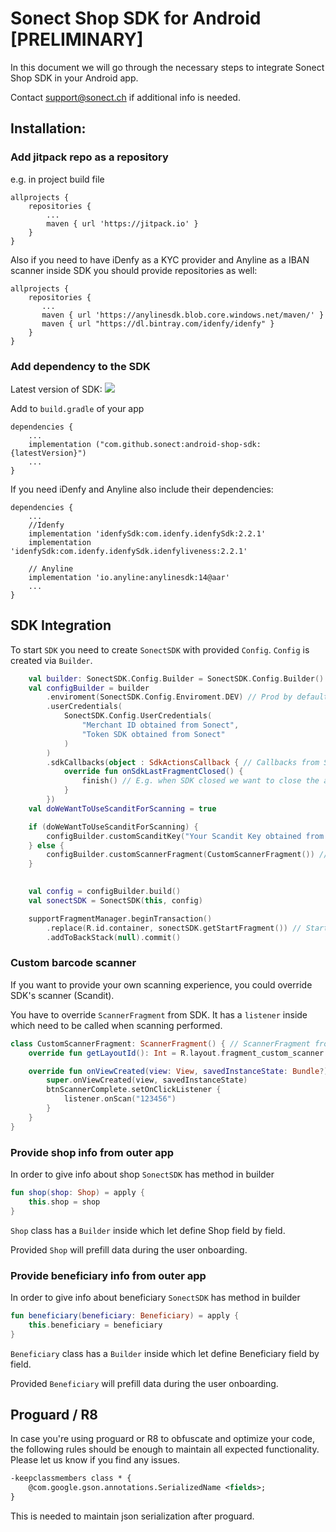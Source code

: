 # Sonect Shop SDK for Android [PRELIMINARY]

In this document we will go through the necessary steps to integrate
Sonect Shop SDK in your Android app. 

Contact support@sonect.ch if additional info is needed.


## Installation: 

### Add jitpack repo as a repository

e.g. in project build file

```Gradle
allprojects {
    repositories {
    	...
        maven { url 'https://jitpack.io' }
    }
}
```

Also if you need to have iDenfy as a KYC provider and Anyline as a IBAN scanner inside SDK you should provide repositories as well:

 ```Gradle
 allprojects {
     repositories {
     	...
        maven { url 'https://anylinesdk.blob.core.windows.net/maven/' }
        maven { url "https://dl.bintray.com/idenfy/idenfy" }
     }
 }
 ```

### Add dependency to the SDK

Latest version of SDK: [![](https://jitpack.io/v/sonect/android-shop-sdk.svg)](https://jitpack.io/#sonect/android-shop-sdk)

Add to `build.gradle` of your app

```Gradle
dependencies {
	...
    implementation ("com.github.sonect:android-shop-sdk:{latestVersion}")
    ...
}
```

If you need iDenfy and Anyline also include their dependencies:

```Gradle
dependencies {
	...
    //Idenfy
    implementation 'idenfySdk:com.idenfy.idenfySdk:2.2.1'
    implementation 'idenfySdk:com.idenfy.idenfySdk.idenfyliveness:2.2.1'

    // Anyline
    implementation 'io.anyline:anylinesdk:14@aar'
    ...
}
```

## SDK Integration 

To start `SDK` you need to create `SonectSDK` with provided `Config`. `Config` is created via `Builder`.

```kotlin
    val builder: SonectSDK.Config.Builder = SonectSDK.Config.Builder()
    val configBuilder = builder
        .enviroment(SonectSDK.Config.Enviroment.DEV) // Prod by default
        .userCredentials(
            SonectSDK.Config.UserCredentials(
                "Merchant ID obtained from Sonect",
                "Token SDK obtained from Sonect"
            )
        )
        .sdkCallbacks(object : SdkActionsCallback { // Callbacks from SDK
            override fun onSdkLastFragmentClosed() {
                finish() // E.g. when SDK closed we want to close the app itself
            }
        })
    val doWeWantToUseScanditForScanning = true

    if (doWeWantToUseScanditForScanning) {
        configBuilder.customScanditKey("Your Scandit Key obtained from Sonect")
    } else {
        configBuilder.customScannerFragment(CustomScannerFragment()) // Provide scanner fragment
    }

    
    val config = configBuilder.build()
    val sonectSDK = SonectSDK(this, config)

    supportFragmentManager.beginTransaction()
        .replace(R.id.container, sonectSDK.getStartFragment()) // Start SDK fragment
        .addToBackStack(null).commit()
```

### Custom barcode scanner 

If you want to provide your own scanning experience, you could override SDK's scanner (Scandit).

You have to override `ScannerFragment` from SDK. It has a `listener` inside which need to be called when scanning performed.

```kotlin
class CustomScannerFragment: ScannerFragment() { // ScannerFragment from SDK
    override fun getLayoutId(): Int = R.layout.fragment_custom_scanner

    override fun onViewCreated(view: View, savedInstanceState: Bundle?) {
        super.onViewCreated(view, savedInstanceState)
        btnScannerComplete.setOnClickListener {
            listener.onScan("123456")
        }
    }
}
```

### Provide shop info from outer app

In order to give info about shop `SonectSDK` has method in builder

```kotlin
fun shop(shop: Shop) = apply {
    this.shop = shop
}
```

`Shop` class has a `Builder` inside which let define Shop field by field.

Provided `Shop` will prefill data during the user onboarding.

### Provide beneficiary info from outer app

In order to give info about beneficiary `SonectSDK` has method in builder

```kotlin
fun beneficiary(beneficiary: Beneficiary) = apply {
    this.beneficiary = beneficiary
}
```

`Beneficiary` class has a `Builder` inside which let define Beneficiary field by field.

Provided `Beneficiary` will prefill data during the user onboarding.

## Proguard / R8

In case you're using proguard or R8 to obfuscate and optimize your code,
the following rules should be enough to maintain all expected functionality.
Please let us know if you find any issues.

```xml
-keepclassmembers class * {
    @com.google.gson.annotations.SerializedName <fields>;
}
```

This is needed to maintain json serialization after proguard.
